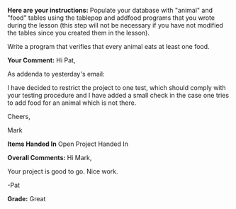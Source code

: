 ﻿**Here are your instructions:**
Populate your database with "animal" and "food" tables using the tablepop and addfood programs that you wrote during the lesson (this step will not be necessary if you have not modified the tables since you created them in the lesson).

Write a program that verifies that every animal eats at least one food.

**Your Comment:**
Hi Pat,

As addenda to yesterday's email:

I have decided to restrict the project to one test, which should comply with your testing procedure
and I have added a small check in the case one tries to add food for an animal which is not there.

Cheers,

Mark

**Items Handed In**
Open Project Handed In

**Overall Comments:**
Hi Mark,

Your project is good to go. Nice work.

-Pat

**Grade:**
Great
